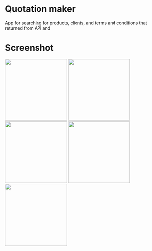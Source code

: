 # Quotation maker

App for searching for products, clients, and terms and conditions that returned from API and

# Screenshot

<img src="https://imgur.com/Jvc9PKJ.png" width="200"> <img src="https://imgur.com/zvi9c1v.png" width="200">  <img src="https://imgur.com/TyXUxdw.png" width="200">     <img src="https://imgur.com/iVmfgZR.png" width="200">    <img src="https://imgur.com/ON58yLq.png" width="200">

